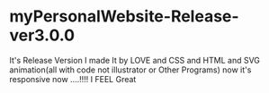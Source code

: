 # myPersonalWebsite-Release-ver3.0.0
It's Release Version I made It by LOVE and CSS and HTML and SVG animation(all with code not illustrator or Other Programs) now it's responsive now ....!!!!
I FEEL Great
